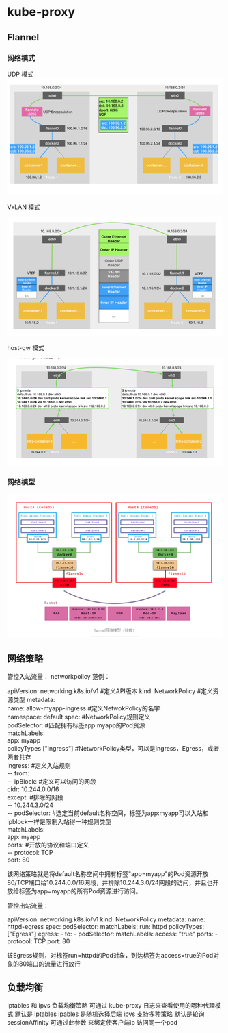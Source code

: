 # kube-proxy



## Flannel

### 网络模式

UDP 模式
![2](网络.assets/2-1657592976039.png)

VxLAN 模式

![3](网络.assets/3-1657592991685.png)

host-gw 模式

![4](网络.assets/4.png)

### 网络模型

![5](网络.assets/5.png)

##  网络策略

 管控入站流量：
 networkpolicy
 范例：

apiVersion: networking.k8s.io/v1                                    #定义API版本
kind: NetworkPolicy                                                             #定义资源类型
metadata:   
    name: allow-myapp-ingress                                                 #定义NetwokPolicy的名字   
    namespace: default 
spec:                                                                                      #NetworkPolicy规则定义   
    podSelector:                                                                        #匹配拥有标签app:myapp的Pod资源     
        matchLabels:       
            app: myapp   
    policyTypes ["Ingress"]                                                      #NetworkPolicy类型，可以是Ingress，Egress，或者两者共存   
    ingress:         #定义入站规则   
    --  from:     
        -- ipBlock:                                                     #定义可以访问的网段         
            cidr: 10.244.0.0/16         
            except:                                                     #排除的网段        
            -- 10.244.3.0/24    
        -- podSelector:                                    #选定当前default名称空间，标签为app:myapp可以入站和ipblock一样是限制入站得一种规则类型         
                matchLabels:           
                    app: myapp     
        ports:                                                   #开放的协议和端口定义     
        -- protocol: TCP       
            port: 80    

该网络策略就是将default名称空间中拥有标签"app=myapp"的Pod资源开放80/TCP端口给10.244.0.0/16网段，并排除10.244.3.0/24网段的访问，并且也开放给标签为app=myapp的所有Pod资源进行访问。  

 管控出站流量：

 apiVersion: networking.k8s.io/v1
kind: NetworkPolicy
metadata:
  name: httpd-egress
spec:
  podSelector: 
    matchLabels:
      run: httpd
  policyTypes: ["Egress"]
  egress:
  \- to:
    \- podSelector:
        matchLabels:
          access: "true"
    ports:
    \- protocol: TCP
      port: 80
      
      

 该Egress规则，对标签run=httpd的Pod对象，到达标签为access=true的Pod对象的80端口的流量进行放行

## 负载均衡

iptables 和 ipvs 负载均衡策略
可通过 kube-proxy 日志来查看使用的哪种代理模式 默认是 iptables
ipables 是随机选择后端
ipvs 支持多种策略 默认是轮询
sessionAffinity 可通过此参数 来绑定使客户端ip 访问同一个pod
